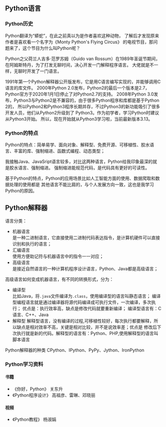 ## Python语言
### Python历史
Python翻译为“蟒蛇”，在此之前真以为是作者喜欢这种动物，
了解后才发现原来作者是喜欢看一个名字为《Monty Python's Flying Circus》
的电视节目，那问题来了，这个节目为什么叫Python呢？

Python之父荷兰人吉多·范罗苏姆（Guido van Rossum）在1989年圣诞节期间，
在阿姆斯特丹，为了打发无聊时间，决心开发一门解释程序语言。
大佬就是不一样，无聊时开发了一门语言。

1991年第一个Python解释器公开版发布，它是用C语言编写实现的，并能够调用C语言的库文件。
2000年Python 2.0发布，Python2的最后一个版本是2.7，
Python官方于2020年1月1日停止了对Python2.7的支持。
2008年Python 3.0发布，Python3与Python2是不兼容的，由于很多Python程序和库都是基于Python 2的，
所以Python2和Python3程序长期并存，不过Python3的新功能吸引了很多开发人员，他们从Python2升级到了
Python3。作为初学者，学习Python时建议从Python3开始。
所以，现在开始就从Python3学习啦，当前最新版本3.13。

### Python的特点
Python的特点：简单易学、面向对象、解释型、免费开源、可移植性、胶水语言、丰富的库、强制缩进、函数式编程、动态类型；

我接触Java、JavaSript语言较多，对比这两种语言，Python给我印象最深的就是胶水语言、强制缩进。
强制缩进能规范代码，是代码具有更好的可读性。

基于Python的特点，Python的应用场景比如人工智能方面的使用、数据爬取和数据处理的使用都是
其他语言不能比肩的，与个人发展方向一致，这也是我学习Python的原因。
## Python解释器
语言分类：
- 机器语言  
是一种二进制语言，它直接使用二进制代码表达指令，是计算机硬件可以直接识别和执行的语言；
- 汇编语言  
使用方便助记符与机器语言中的指令一一对应；
- 高级语言  
是接近自然语言的一种计算机程序设计语言，Python、Java都是高级语言；

高级语言如何变成机器语言，有不同的转换形式，分为：
- 编译型  
比如Java，将`.java`文件编译为`.class`，使用编译型的语言叫静态语言；
编译型编程语言就是通过编译器将源代码编译成可执行文件，一次编译，多次执行；
优点是：执行效率高，缺点是修改代码就要重新编译；
编译型语言有：C语言、C++、Java
- 解释型
解释型语言，没有编译的过程,可移植性较好，每次执行都要解释，所以缺点是相对效率不高，关键是相对比较，并不是说效率差；优点是
修改后下次执行就是新的代码。解释型的语言有：Python、PHP,使用解释型的语言叫脚本语言

Python解释器的种类
CPython、IPython、PyPy、Jython、IronPython
### Python学习资料
#### 书籍
- 《你好，Python》 关东升
- 《Python程序设计》 高祖彦、雷琳、邓晓丽

#### 视频
- 《Python教程》 杨淑娟



